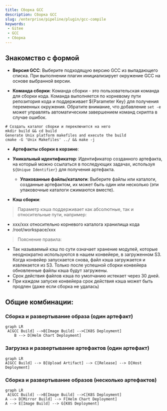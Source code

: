 ```yaml
---
title: Сборка GCC
description: Сборка GCC
slug: /enterprise/pipeline/plugin/gcc-compile
keywords:
 - Gitee
 - GCC
 - Сборка
---
```


## Знакомство с формой

- **Версия GCC**: Выберите подходящую версию GCC из выпадающего списка. При выполнении плагин инициализирует окружение GCC на основе выбранной версии.

- **Команда сборки**: Команда сборки - это пользовательская команда для сборки кода. Команда выполняется по корневому пути репозитория кода и поддерживает ${Parameter Key} для получения переменных окружения. Обратите внимание, что добавление `set -e` может управлять автоматическим завершением команд скрипта в случае ошибок.

```shell
# Создать каталог сборки и переключится на него
mkdir build && cd build 
Generate Unix platform makefiles and execute the build
cmake -G 'Unix Makefiles' ../ && make -j
```

- **Артефакты сборки в корзине**:
- **Уникальный идентификатор**: Идентификатор созданного артефакта, на который можно ссылаться в последующих задачах, используя `${Unique Identifier}` для получения артефакта.
    - **Упакованные файлы/каталоги**: Выберите файлы или каталоги, созданные артефактом, их может быть один или несколько (эти упаковочные каталоги сжимаются вместе).
    
- **Кэш сборки**:

> Параметр кэша поддерживает как абсолютные, так и относительные пути, например:

- xxx/xxx относительно корневого каталога хранилища кода
- /root/workspace/xxx

> Пояснение правила:

- Так называемый кэш по сути означает хранение модулей, которые неоднократно используются в нашем конвейере, в загруженном S3. Когда конвейер запускается снова, файл кэша загружается и извлекается из S3.
Только после успешной сборки конвейера обновленные файлы кэша будут загружены.
- Срок действия файлов кэша по умолчанию истекает через 30 дней.
- При каждом запуске конвейера срок действия кэша может быть продлен (даже если сборка не удалась)

## Общие комбинации:

### Сборка и развертывание образа (один артефакт)

```mermaid
graph LR
 A[GCC Build] -->B[Image Build] -->C[K8S Deployment]
    B --> D[Helm Chart Deployment]
```

### Загрузка и развертывание артефактов (один артефакт)

```mermaid
graph LR
A[GCC Build] --> B[Upload Artifact] --> C[Release] --> D[Host Deployment]
```

### Сборка и развертывание образов (несколько артефактов)

```mermaid
graph LR
 A[GCC Build] -->B[Image Build] -->C[K8S Deployment]
A --> D[Mirror Build] --> F[Helm Chart Deployment]
A --> E[Image Build] --> G[K8S Deployment]
```